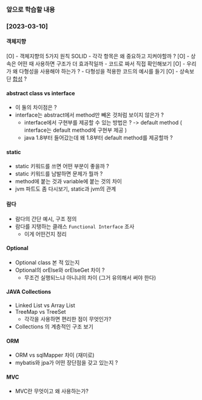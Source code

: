 ### 앞으로 학습할 내용

### [2023-03-10]
#### 객체지향
[O] - 객체지향의 5가지 원칙 SOLID
    - 각각 항목은 왜 중요하고 지켜야할까 ?
[O] - 상속은 어떤 때 사용하면 구조가 더 효과적일까
    - 코드로 짜서 직접 확인해보기
[O] - 우리가 왜 다형성을 사용해야 하는가 ?
    - 다형성을 적용한 코드의 예시를 들기
[O] - 상속보단 [합성](https://incheol-jung.gitbook.io/docs/q-and-a/architecture/undefined-2) ?

#### abstract class vs interface
- 이 둘의 차이점은 ?
- interface는 abstract에서 method만 빼온 것처럼 보이지 않은가 ?
    - interface에서 구현부를 제공할 수 있는 방법은 ? -> default method ( interface는 default method에 구현부 제공 )
    - java 1.8부터 들어갔는데 왜 1.8부터 default method를 제공할까 ?


#### static
- static 키워드를 쓰면 어떤 부분이 좋을까 ?
- static 키워드를 남발하면 문제가 뭘까 ?
- method에 붙는 것과 variable에 붙는 것의 차이
- jvm 파트도 좀 다시보기, static과 jvm의 관계

#### 람다
- 람다의 간단 예시, 구조 정의
- 람다를 지탱하는 클래스 `Functional Interface` 조사
    - 이게 어떤건지 정리

#### Optional
- Optional class 본 적 있는지
- Optional의 orElse와 orElseGet 차이 ?
    - 무조건 실행되느냐 아니냐의 차이 (그거 유의해서 써야 한다)

#### JAVA Collections
- Linked List vs Array List
- TreeMap vs TreeSet
    - 각각을 사용하면 편리한 점이 무엇인가?
- Collections 의 계층적인 구조 보기

#### ORM
- ORM vs sqlMapper 차이 (재미로)
- mybatis와 jpa가 어떤 장단점을 갖고 있는지 ?

#### MVC
- MVC란 무엇이고 왜 사용하는가?
